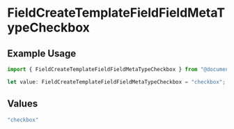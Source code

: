 # FieldCreateTemplateFieldFieldMetaTypeCheckbox

## Example Usage

```typescript
import { FieldCreateTemplateFieldFieldMetaTypeCheckbox } from "@documenso/sdk-typescript/models/operations";

let value: FieldCreateTemplateFieldFieldMetaTypeCheckbox = "checkbox";
```

## Values

```typescript
"checkbox"
```